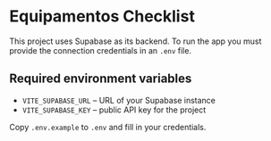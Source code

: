 # Equipamentos Checklist

This project uses Supabase as its backend. To run the app you must provide the connection credentials in an `.env` file.

## Required environment variables

- `VITE_SUPABASE_URL` – URL of your Supabase instance
- `VITE_SUPABASE_KEY` – public API key for the project

Copy `.env.example` to `.env` and fill in your credentials.
